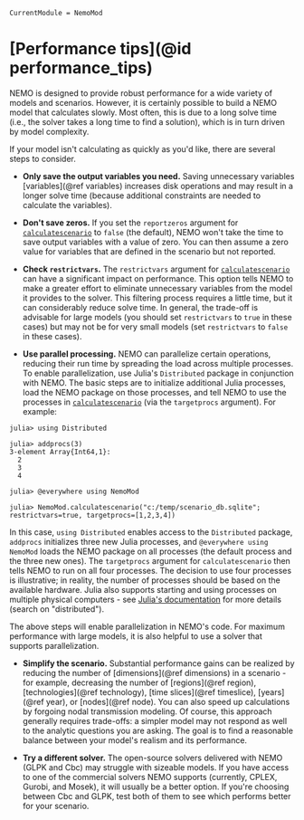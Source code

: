 ```@meta
CurrentModule = NemoMod
```
# [Performance tips](@id performance_tips)

NEMO is designed to provide robust performance for a wide variety of models and scenarios. However, it is certainly possible to build a NEMO model that calculates slowly. Most often, this is due to a long solve time (i.e., the solver takes a long time to find a solution), which is in turn driven by model complexity.

If your model isn't calculating as quickly as you'd like, there are several steps to consider.

  * **Only save the output variables you need.** Saving unnecessary variables [variables](@ref variables) increases disk operations and may result in a longer solve time (because additional constraints are needed to calculate the variables).

  * **Don't save zeros.** If you set the `reportzeros` argument for [`calculatescenario`](@ref) to `false` (the default), NEMO won't take the time to save output variables with a value of zero. You can then assume a zero value for variables that are defined in the scenario but not reported.

  * **Check `restrictvars`.** The `restrictvars` argument for [`calculatescenario`](@ref) can have a significant impact on performance. This option tells NEMO to make a greater effort to eliminate unnecessary variables from the model it provides to the solver. This filtering process requires a little time, but it can considerably reduce solve time. In general, the trade-off is advisable for large models (you should set `restrictvars` to `true` in these cases) but may not be for very small models (set `restrictvars` to `false` in these cases).

  * **Use parallel processing.** NEMO can parallelize certain operations, reducing their run time by spreading the load across multiple processes. To enable parallelization, use Julia's `Distributed` package in conjunction with NEMO. The basic steps are to initialize additional Julia processes, load the NEMO package on those processes, and tell NEMO to use the processes in [`calculatescenario`](@ref) (via the `targetprocs` argument). For example:

  ```
  julia> using Distributed

  julia> addprocs(3)
  3-element Array{Int64,1}:
    2
    3
    4

  julia> @everywhere using NemoMod

  julia> NemoMod.calculatescenario("c:/temp/scenario_db.sqlite"; restrictvars=true, targetprocs=[1,2,3,4])
  ```

  In this case, `using Distributed` enables access to the `Distributed` package, `addprocs` initializes three new Julia processes, and `@everywhere using NemoMod` loads the NEMO package on all processes (the default process and the three new ones). The `targetprocs` argument for `calculatescenario` then tells NEMO to run on all four processes. The decision to use four processes is illustrative; in reality, the number of processes should be based on the available hardware. Julia also supports starting and using processes on multiple physical computers - see [Julia's documentation](https://docs.julialang.org/) for more details (search on "distributed").

  The above steps will enable parallelization in NEMO's code. For maximum performance with large models, it is also helpful to use a solver that supports parallelization. 



  * **Simplify the scenario.** Substantial performance gains can be realized by reducing the number of [dimensions](@ref dimensions) in a scenario - for example, decreasing the number of [regions](@ref region), [technologies](@ref technology), [time slices](@ref timeslice), [years](@ref year), or [nodes](@ref node). You can also speed up calculations by forgoing nodal transmission modeling. Of course, this approach generally requires trade-offs: a simpler model may not respond as well to the analytic questions you are asking. The goal is to find a reasonable balance between your model's realism and its performance.

  * **Try a different solver.** The open-source solvers delivered with NEMO (GLPK and Cbc) may struggle with sizeable models. If you have access to one of the commercial solvers NEMO supports (currently, CPLEX, Gurobi, and Mosek), it will usually be a better option. If you're choosing between Cbc and GLPK, test both of them to see which performs better for your scenario.
